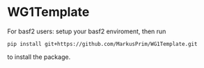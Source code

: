 # WG1Template

For basf2 users:
setup your basf2 enviroment, then run

`pip install git+https://github.com/MarkusPrim/WG1Template.git`

to install the package.
